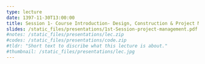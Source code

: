 ```yaml
---
type: lecture
date: 1397-11-30T13:00:00
title: Session 1- Course Introduction- Design, Construction & Project Management
slides: /static_files/presentations/1st-Session-project-management.pdf
#notes: /static_files/presentations/lec.zip
#codes: /static_files/presentations/code.zip
#tldr: "Short text to discribe what this lecture is about."
#thumbnail: /static_files/presentations/lec.jpg
---
```

